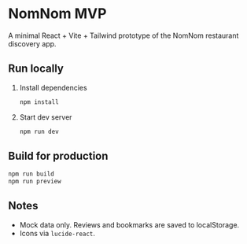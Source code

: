 # NomNom MVP

A minimal React + Vite + Tailwind prototype of the NomNom restaurant discovery app.

## Run locally
1. Install dependencies
   ```bash
   npm install
   ```
2. Start dev server
   ```bash
   npm run dev
   ```

## Build for production
```bash
npm run build
npm run preview
```

## Notes
- Mock data only. Reviews and bookmarks are saved to localStorage.
- Icons via `lucide-react`.
